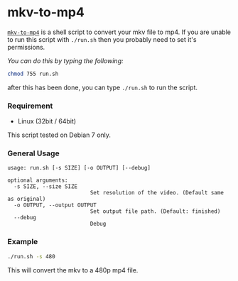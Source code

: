 # mkv-to-mp4
[`mkv-to-mp4`](https://github.com/hklcf/mkv-to-mp4) is a shell script to convert your mkv file to mp4. If you are unable to run this script with `./run.sh` then you probably need to set it's permissions.

*You can do this by typing the following:*

```sh
chmod 755 run.sh
```

after this has been done, you can type `./run.sh` to run the script.

### Requirement
- Linux (32bit / 64bit)

This script tested on Debian 7 only.

### General Usage
```
usage: run.sh [-s SIZE] [-o OUTPUT] [--debug]

optional arguments:
  -s SIZE, --size SIZE
                          Set resolution of the video. (Default same as original)
  -o OUTPUT, --output OUTPUT
                          Set output file path. (Default: finished)
  --debug
                          Debug
```

### Example
```sh
./run.sh -s 480
```

This will convert the mkv to a 480p mp4 file.
